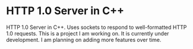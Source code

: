 # HTTP 1.0 Server in C++

HTTP 1.0 Server in C++. Uses sockets to respond to well-formatted HTTP 1.0 requests. This is a project I am working on. It is currently under development. I am planning on
adding more features over time.
